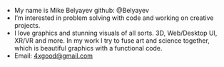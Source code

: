 - My name is Mike Belyayev github: @Belyayev
- I’m interested in problem solving with code and working on creative projects.
- I love graphics and stunning visuals of all sorts. 3D, Web/Desktop UI, XR/VR and more. In my work I try to fuse art and science together, which is beautiful graphics with a functional code.
- Email: 4xgood@gmail.com
